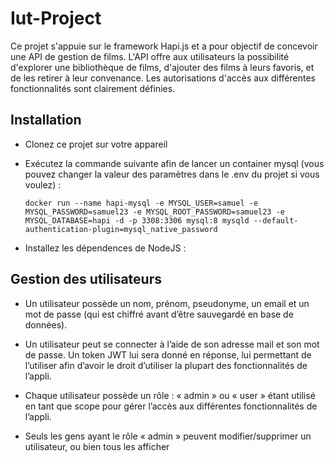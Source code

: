 # Iut-Project

Ce projet s'appuie sur le framework Hapi.js et a pour objectif de concevoir une API de gestion de films. L'API offre aux utilisateurs la possibilité d'explorer une bibliothèque de films, d'ajouter des films à leurs favoris, et de les retirer à leur convenance. Les autorisations d'accès aux différentes fonctionnalités sont clairement définies.

## Installation 

- Clonez ce projet sur votre appareil
- Exécutez la commande suivante afin de lancer un container mysql (vous pouvez changer la valeur des paramètres dans le .env du projet si vous voulez) :
  
  ```docker run --name hapi-mysql -e MYSQL_USER=samuel -e MYSQL_PASSWORD=samuel23 -e MYSQL_ROOT_PASSWORD=samuel23 -e MYSQL_DATABASE=hapi -d -p 3308:3306 mysql:8 mysqld --default-authentication-plugin=mysql_native_password```
  
- Installez les dépendences de NodeJS : 


## Gestion des utilisateurs

-	Un utilisateur possède un nom, prénom, pseudonyme, un email et un mot de passe (qui est chiffré avant d’être sauvegardé en base de données).

-	Un utilisateur peut se connecter à l’aide de son adresse mail et son mot de passe. Un token JWT lui sera donné en réponse, lui permettant de l’utiliser afin d’avoir le droit d’utiliser la plupart des fonctionnalités de l’appli.

-	Chaque utilisateur possède un rôle : « admin » ou « user » étant utilisé en tant que scope pour gérer l’accès aux différentes fonctionnalités de l’appli.

-	Seuls les gens ayant le rôle « admin » peuvent modifier/supprimer un utilisateur, ou bien tous les afficher

